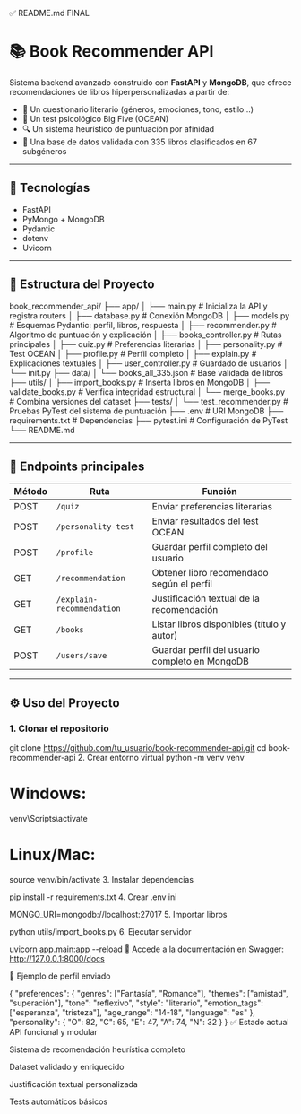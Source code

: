 ✅ README.md FINAL

# 📚 Book Recommender API

Sistema backend avanzado construido con **FastAPI** y **MongoDB**, que ofrece recomendaciones de libros hiperpersonalizadas a partir de:

- 🎯 Un cuestionario literario (géneros, emociones, tono, estilo...)
- 🧠 Un test psicológico Big Five (OCEAN)
- 🔍 Un sistema heurístico de puntuación por afinidad
- 📘 Una base de datos validada con 335 libros clasificados en 67 subgéneros

---

## 🚀 Tecnologías

- FastAPI
- PyMongo + MongoDB
- Pydantic
- dotenv
- Uvicorn

---

## 📁 Estructura del Proyecto

book_recommender_api/
├── app/
│ ├── main.py # Inicializa la API y registra routers
│ ├── database.py # Conexión MongoDB
│ ├── models.py # Esquemas Pydantic: perfil, libros, respuesta
│ ├── recommender.py # Algoritmo de puntuación y explicación
│ ├── books_controller.py # Rutas principales
│ ├── quiz.py # Preferencias literarias
│ ├── personality.py # Test OCEAN
│ ├── profile.py # Perfil completo
│ ├── explain.py # Explicaciones textuales
│ ├── user_controller.py # Guardado de usuarios
│ └── init.py
├── data/
│ └── books_all_335.json # Base validada de libros
├── utils/
│ ├── import_books.py # Inserta libros en MongoDB
│ ├── validate_books.py # Verifica integridad estructural
│ └── merge_books.py # Combina versiones del dataset
├── tests/
│ └── test_recommender.py # Pruebas PyTest del sistema de puntuación
├── .env # URI MongoDB
├── requirements.txt # Dependencias
├── pytest.ini # Configuración de PyTest
└── README.md


---

## 📡 Endpoints principales

| Método | Ruta                         | Función                                                   |
|--------|------------------------------|------------------------------------------------------------|
| POST   | `/quiz`                      | Enviar preferencias literarias                             |
| POST   | `/personality-test`          | Enviar resultados del test OCEAN                           |
| POST   | `/profile`                   | Guardar perfil completo del usuario                        |
| GET    | `/recommendation`            | Obtener libro recomendado según el perfil                  |
| GET    | `/explain-recommendation`    | Justificación textual de la recomendación                  |
| GET    | `/books`                     | Listar libros disponibles (título y autor)                 |
| POST   | `/users/save`                | Guardar perfil del usuario completo en MongoDB             |

---

## ⚙️ Uso del Proyecto

### 1. Clonar el repositorio

git clone https://github.com/tu_usuario/book-recommender-api.git
cd book-recommender-api
2. Crear entorno virtual
python -m venv venv
# Windows:
venv\Scripts\activate
# Linux/Mac:
source venv/bin/activate
3. Instalar dependencias

pip install -r requirements.txt
4. Crear .env
ini

MONGO_URI=mongodb://localhost:27017
5. Importar libros

python utils/import_books.py
6. Ejecutar servidor

uvicorn app.main:app --reload
📄 Accede a la documentación en Swagger:
http://127.0.0.1:8000/docs

🧠 Ejemplo de perfil enviado

{
  "preferences": {
    "genres": ["Fantasía", "Romance"],
    "themes": ["amistad", "superación"],
    "tone": "reflexivo",
    "style": "literario",
    "emotion_tags": ["esperanza", "tristeza"],
    "age_range": "14-18",
    "language": "es"
  },
  "personality": {
    "O": 82,
    "C": 65,
    "E": 47,
    "A": 74,
    "N": 32
  }
}
✅ Estado actual
 API funcional y modular

 Sistema de recomendación heurística completo

 Dataset validado y enriquecido

 Justificación textual personalizada

 Tests automáticos básicos


